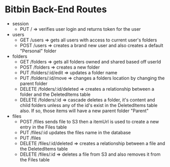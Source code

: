 # Bitbin Back-End Routes

- session
  - PUT / => verifies user login and returns token for the user
- users
    - GET /users => gets all users with access to current user's folders
    - POST /users => creates a brand new user and also creates a default "Personal" folder
- folders
    - GET /folders => gets all folders owned and shared based off userId
    - POST /folders => creates a new folder
    - PUT /folders/:id/edit => updates a folder name
    - PUT /folders/:id/move => changes a folders location by changing the parent folder
    - DELETE /folders/:id/deleted => creates a relationship between a folder and the DeletedItems table
    - DELETE /folders/:id => cascade deletes a folder, it's content and child folders unless any of the id's exist in the DeletedItems table also. If so, those items will have a new parent folder "Parent"
- files
    - POST /files sends file to S3 then a itemUrl is used to create a new entry in the Files table
    - PUT /files/:id updates the files name in the database
    - PUT /files
    - DELETE /files/:id/deleted => creates a relationship between a file and the DeletedItems table
    - DELETE /files/:id => deletes a file from S3 and also removes it from the Files table
